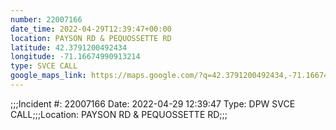 ```yaml
---
number: 22007166
date_time: 2022-04-29T12:39:47+00:00
location: PAYSON RD & PEQUOSSETTE RD
latitude: 42.3791200492434
longitude: -71.16674990913214
type: SVCE CALL
google_maps_link: https://maps.google.com/?q=42.3791200492434,-71.16674990913214
---
```


;;;Incident #: 22007166  Date: 2022-04-29 12:39:47   Type: DPW SVCE CALL;;;Location: PAYSON RD & PEQUOSSETTE RD;;;
